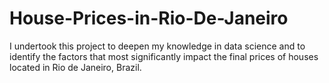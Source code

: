 # House-Prices-in-Rio-De-Janeiro
I undertook this project to deepen my knowledge in data science and to identify the factors that most significantly impact the final prices of houses located in Rio de Janeiro, Brazil.
